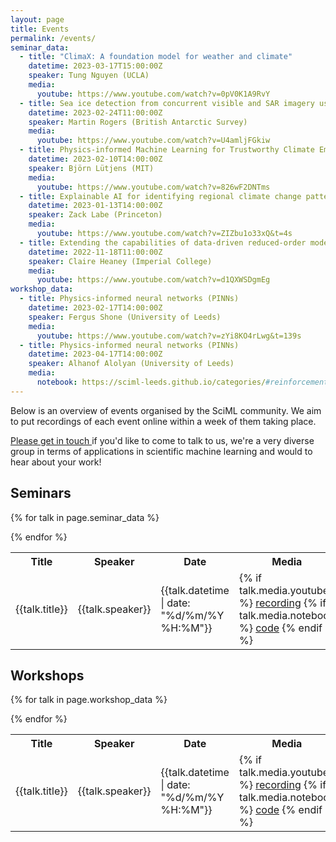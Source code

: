 ```yaml
---
layout: page
title: Events
permalink: /events/
seminar_data:
  - title: "ClimaX: A foundation model for weather and climate"
    datetime: 2023-03-17T15:00:00Z
    speaker: Tung Nguyen (UCLA)
    media:
      youtube: https://www.youtube.com/watch?v=0pV0K1A9RvY
  - title: Sea ice detection from concurrent visible and SAR imagery using a convolutional neural network
    datetime: 2023-02-24T11:00:00Z
    speaker: Martin Rogers (British Antarctic Survey)
    media:
      youtube: https://www.youtube.com/watch?v=U4amljFGkiw
  - title: Physics-informed Machine Learning for Trustworthy Climate Emulators
    datetime: 2023-02-10T14:00:00Z
    speaker: Björn Lütjens (MIT)
    media:
      youtube: https://www.youtube.com/watch?v=826wF2DNTms
  - title: Explainable AI for identifying regional climate change patterns
    datetime: 2023-01-13T14:00:00Z
    speaker: Zack Labe (Princeton)
    media:
      youtube: https://www.youtube.com/watch?v=ZIZbu1o33xQ&t=4s
  - title: Extending the capabilities of data-driven reduced-order models to make predictions for unseen scenarios
    datetime: 2022-11-18T11:00:00Z
    speaker: Claire Heaney (Imperial College)
    media:
      youtube: https://www.youtube.com/watch?v=d1QXWSDgmEg
workshop_data:
  - title: Physics-informed neural networks (PINNs)
    datetime: 2023-02-17T14:00:00Z
    speaker: Fergus Shone (University of Leeds)
    media:
      youtube: https://www.youtube.com/watch?v=zYi8KO4rLwg&t=139s
  - title: Physics-informed neural networks (PINNs)
    datetime: 2023-04-17T14:00:00Z
    speaker: Alhanof Alolyan (University of Leeds)
    media:
      notebook: https://sciml-leeds.github.io/categories/#reinforcement_learning
---
```


Below is an overview of events organised by the SciML community. We aim to put
recordings of each event online within a week of them taking place.

[Please get in touch <i class="fa fa-envelope"></i>](mailto://{{site.contact_email}}) if you'd like to come to
talk to us, we're a very diverse group in terms of applications in scientific
machine learning and would <i class="fa fa-heart"></i> to hear about your work!

<h2>Seminars</h2>

<table>
<tr>
<th>Title</th>
<th>Speaker</th>
<th>Date</th>
<th>Media</th>
</tr>

{% for talk in page.seminar_data %}
<tr>
<td>{{talk.title}}</td>
<td>{{talk.speaker}}</td>
<td>{{talk.datetime | date: "%d/%m/%Y %H:%M"}}</td>
<td>
{% if talk.media.youtube %}
<a href="{{talk.media.youtube}}">recording</a>
{% if talk.media.notebook %}
<a href="{{talk.media.notebook}}">code</a>
{% endif %}
</td>
</tr>
{% endfor %}

</table>

<h2>Workshops</h2>

<table>
<tr>
<th>Title</th>
<th>Speaker</th>
<th>Date</th>
<th>Media</th>
</tr>

{% for talk in page.workshop_data %}
<tr>
<td>{{talk.title}}</td>
<td>{{talk.speaker}}</td>
<td>{{talk.datetime | date: "%d/%m/%Y %H:%M"}}</td>
<td>
{% if talk.media.youtube %}
<a href="{{talk.media.youtube}}">recording</a>
{% if talk.media.notebook %}
<a href="{{talk.media.notebook}}">code</a>
{% endif %}
</td>
</tr>
{% endfor %}

</table>
